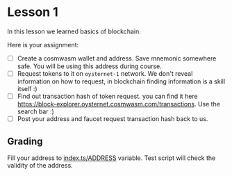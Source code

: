 # Lesson 1

In this lesson we learned basics of blockchain.

Here is your assignment:

- [ ] Create a cosmwasm wallet and address. Save mnemonic somewhere safe. You will be using this address during 
  course.
- [ ] Request tokens to it on `oysternet-1` network. We don't reveal information on how to request, in blockchain 
  finding information is a skill itself :)
- [ ] Find out transaction hash of token request. you can find it here
  https://block-explorer.oysternet.cosmwasm.com/transactions. Use the search bar :)
- [ ] Post your address and faucet request transaction hash back to us.

## Grading

Fill your address to [index.ts/ADDRESS](index.ts) variable.
Test script will check the validity of the address.
